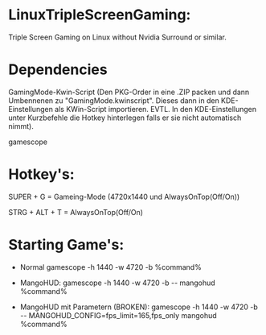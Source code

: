 # LinuxTripleScreenGaming:
Triple Screen Gaming on Linux without Nvidia Surround or similar.

# Dependencies
GamingMode-Kwin-Script (Den PKG-Order in eine .ZIP packen und dann Umbennenen zu "GamingMode.kwinscript". Dieses dann in den KDE-Einstellungen als KWin-Script importieren. EVTL. In den KDE-Einstellungen unter Kurzbefehle die Hotkey hinterlegen falls er sie nicht automatisch nimmt).

gamescope

# Hotkey's:
SUPER + G = Gameing-Mode (4720x1440 und AlwaysOnTop(Off/On))

STRG + ALT + T = AlwaysOnTop(Off/On)

# Starting Game's:

- Normal
gamescope -h 1440 -w 4720 -b %command%

- MangoHUD:
gamescope -h 1440 -w 4720 -b -- mangohud %command%

- MangoHUD mit Parametern (BROKEN):
gamescope -h 1440 -w 4720 -b -- MANGOHUD_CONFIG=fps_limit=165,fps_only mangohud %command%
